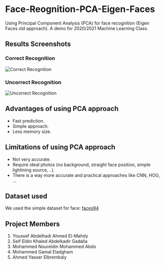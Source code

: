 # Face-Reognition-PCA-Eigen-Faces
Using Principal Component Analysis (PCA) for face recognition (Eigen Faces old approach). A demo for 2020/2021 Machine Learning Class. 

## Results Screenshots 
### Correct Recognition 

![Correct Recognition](https://cdn.discordapp.com/attachments/922801739596443658/930129624887865354/Testing_Correct.jpg)


### Uncorrect Recognition 

![Uncorrect Recognition](https://cdn.discordapp.com/attachments/922801739596443658/930129635755327488/Testing_Uncorrect.jpg)


## Advantages of using PCA approach 
- Fast prediction. 
- Simple approach. 
- Less memory size. 

## Limitations of using PCA approach 
- Not very accurate. 
- Require ideal photos (no background, straight face position, simple lightining source, ..). 
- There is a way more accurate and practical approaches like CNN, HOG, ...

## Dataset used 
We used the simple dataset for face: [faces94](https://cmp.felk.cvut.cz/~spacelib/faces/faces94.html)

## Project Members 
1. Youssef Abdelhadi Ahmed El-Mahdy 
2. Seif Eldin Khaled Abdelkadir Gadalla
3. Mohammed Noureldin Mohammed Abdo 
4. Mohammed Gamal Eladgham
5. Ahmed Yasser Elbrembaly

